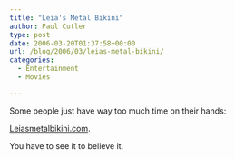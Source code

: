 ```yaml
---
title: "Leia's Metal Bikini"
author: Paul Cutler
type: post
date: 2006-03-20T01:37:58+00:00
url: /blog/2006/03/leias-metal-bikini/
categories:
  - Entertainment
  - Movies

---
```

Some people just have way too much time on their hands:

[Leiasmetalbikini.com][1].

You have to see it to believe it.

 [1]: http://www.leiasmetalbikini.com/members/whatsnew.html